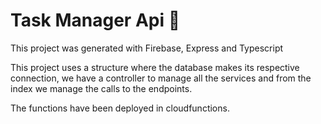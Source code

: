 # Task Manager Api 📝

This project was generated with Firebase, Express and Typescript

This project uses a structure where the database makes its respective connection, we have a controller to manage all the services and from the index we manage the calls to the endpoints.

The functions have been deployed in cloudfunctions.
